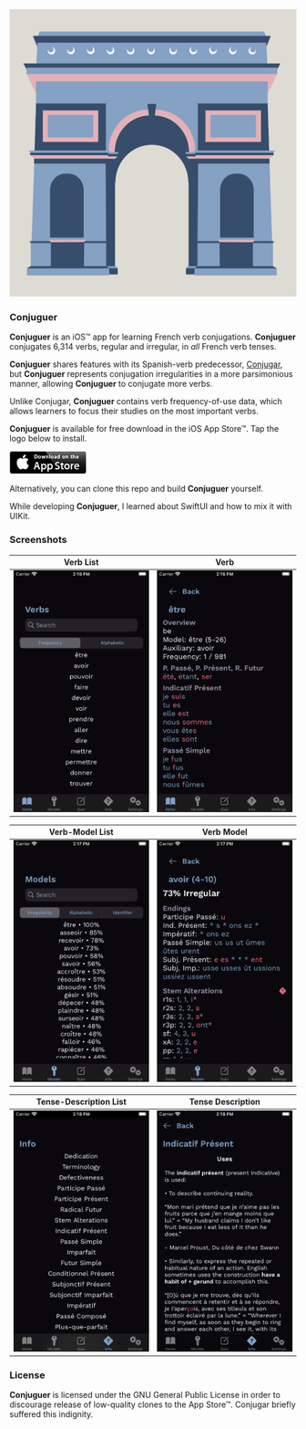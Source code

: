 ![Conjuguer](Images/Splash.png "Conjuguer's Launch Screen")

### Conjuguer

**Conjuguer** is an iOS™ app for learning French verb conjugations. **Conjuguer** conjugates 6,314 verbs, regular and irregular, in _all_ French verb tenses.

**Conjuguer** shares features with its Spanish-verb predecessor, [Conjugar](https://itunes.apple.com/us/app/conjugar/id1236500467?mt=8), but **Conjuguer** represents conjugation irregularities in a more parsimonious manner, allowing **Conjuguer** to conjugate more verbs.

Unlike Conjugar, **Conjuguer** contains verb frequency-of-use data, which allows learners to focus their studies on the most important verbs.

**Conjuguer** is available for free download in the iOS App Store™. Tap the logo below to install.

[![Install](apple.png)](https://apps.apple.com/us/app/conjuguer/id1588624373)

Alternatively, you can clone this repo and build **Conjuguer** yourself.

While developing **Conjuguer**, I learned about SwiftUI and how to mix it with UIKit.

### Screenshots

| Verb List | Verb |
| --- | --- |
| ![](Images/verbs.png) | ![](Images/verb.png) |

| Verb-Model List | Verb Model |
| --- | --- |
| ![](Images/models.png) | ![](Images/model.png) |

| Tense-Description List | Tense Description |
| --- | --- |
| ![](Images/infos.png) | ![](Images/info.png) |

### License

**Conjuguer** is licensed under the GNU General Public License in order to discourage release of low-quality clones to the App Store™. Conjugar briefly suffered this indignity.

